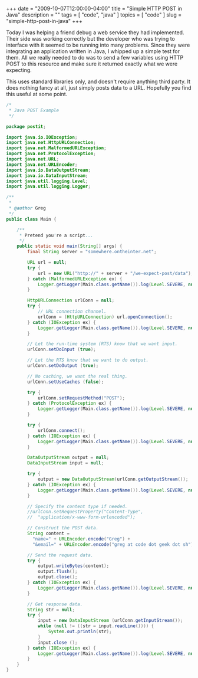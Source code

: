 +++
date        = "2009-10-07T12:00:00-04:00"
title       = "Simple HTTP POST in Java"
description = ""
tags        = [ "code", "java" ]
topics      = [ "code" ]
slug        = "simple-http-post-in-java"
+++

Today I was helping a friend debug a web service they had implemented. Their side was working correctly but the developer who was trying to interface with it seemed to be running into many problems. Since they were integrating an application written in Java, I whipped up a simple test for them. All we really needed to do was to send a few variables using HTTP POST to this resource and make sure it returned exactly what we were expecting.

This uses standard libraries only, and doesn't require anything third party. It does nothing fancy at all, just simply posts data to a URL. Hopefully you find this useful at some point.

<!--more-->

```java
/*
 * Java POST Example
 */

package postit;

import java.io.IOException;
import java.net.HttpURLConnection;
import java.net.MalformedURLException;
import java.net.ProtocolException;
import java.net.URL;
import java.net.URLEncoder;
import java.io.DataOutputStream;
import java.io.DataInputStream;
import java.util.logging.Level;
import java.util.logging.Logger;

/**
 *
 * @author Greg
 */
public class Main {

    /**
     * Pretend you're a script...
     */
    public static void main(String[] args) {
        final String server = "somewhere.ontheinter.net";

        URL url = null;
        try {
            url = new URL("http://" + server + "/we-expect-post/data");
        } catch (MalformedURLException ex) {
            Logger.getLogger(Main.class.getName()).log(Level.SEVERE, null, ex);
        }

        HttpURLConnection urlConn = null;
        try {
            // URL connection channel.
            urlConn = (HttpURLConnection) url.openConnection();
        } catch (IOException ex) {
            Logger.getLogger(Main.class.getName()).log(Level.SEVERE, null, ex);
        }

        // Let the run-time system (RTS) know that we want input.
        urlConn.setDoInput (true);

        // Let the RTS know that we want to do output.
        urlConn.setDoOutput (true);

        // No caching, we want the real thing.
        urlConn.setUseCaches (false);

        try {
            urlConn.setRequestMethod("POST");
        } catch (ProtocolException ex) {
            Logger.getLogger(Main.class.getName()).log(Level.SEVERE, null, ex);
        }

        try {
            urlConn.connect();
        } catch (IOException ex) {
            Logger.getLogger(Main.class.getName()).log(Level.SEVERE, null, ex);
        }

        DataOutputStream output = null;
        DataInputStream input = null;

        try {
            output = new DataOutputStream(urlConn.getOutputStream());
        } catch (IOException ex) {
            Logger.getLogger(Main.class.getName()).log(Level.SEVERE, null, ex);
        }

        // Specify the content type if needed.
        //urlConn.setRequestProperty("Content-Type",
        //  "application/x-www-form-urlencoded");

        // Construct the POST data.
        String content =
          "name=" + URLEncoder.encode("Greg") +
          "&email=" + URLEncoder.encode("greg at code dot geek dot sh");

        // Send the request data.
        try {
            output.writeBytes(content);
            output.flush();
            output.close();
        } catch (IOException ex) {
            Logger.getLogger(Main.class.getName()).log(Level.SEVERE, null, ex);
        }

        // Get response data.
        String str = null;
        try {
            input = new DataInputStream (urlConn.getInputStream());
            while (null != ((str = input.readLine()))) {
                System.out.println(str);
            }
            input.close ();
        } catch (IOException ex) {
            Logger.getLogger(Main.class.getName()).log(Level.SEVERE, null, ex);
        }
    }
}
```
